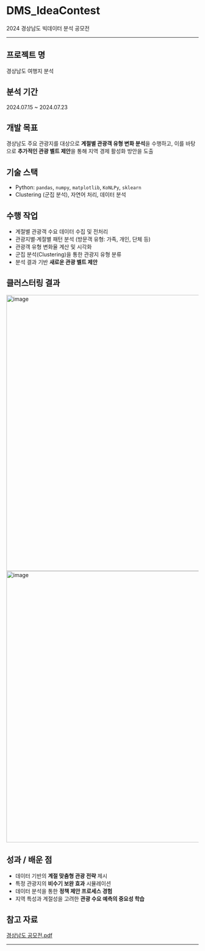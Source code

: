 # DMS_IdeaContest  
2024 경상남도 빅데이터 분석 공모전 

---

## 프로젝트 명  
경상남도 여행지 분석

## 분석 기간  
2024.07.15 ~ 2024.07.23  

## 개발 목표  
경상남도 주요 관광지를 대상으로 **계절별 관광객 유형 변화 분석**을 수행하고, 이를 바탕으로 **추가적인 관광 벨트 제안**을 통해 지역 경제 활성화 방안을 도출  

## 기술 스택  
- Python: `pandas`, `numpy`, `matplotlib`, `KoNLPy`, `sklearn`
- Clustering (군집 분석), 자연어 처리, 데이터 분석

## 수행 작업  
- 계절별 관광객 수요 데이터 수집 및 전처리  
- 관광지별·계절별 패턴 분석 (방문객 유형: 가족, 개인, 단체 등)  
- 관광객 유형 변화율 계산 및 시각화  
- 군집 분석(Clustering)을 통한 관광지 유형 분류  
- 분석 결과 기반 **새로운 관광 벨트 제안**  

## 클러스터링 결과
<img width="1341" height="724" alt="image" src="https://github.com/user-attachments/assets/0652d351-e4e3-4f60-a690-50fe9530cb4a" />
<img width="1400" height="712" alt="image" src="https://github.com/user-attachments/assets/1711e0f0-69d0-448e-ad9b-99d59e25ed46" />


## 성과 / 배운 점  
- 데이터 기반의 **계절 맞춤형 관광 전략** 제시  
- 특정 관광지의 **비수기 보완 효과** 시뮬레이션  
- 데이터 분석을 통한 **정책 제안 프로세스 경험**  
- 지역 특성과 계절성을 고려한 **관광 수요 예측의 중요성 학습**  

## 참고 자료
[경상남도 공모전.pdf](https://github.com/user-attachments/files/22235298/_011005_.pdf)



---
